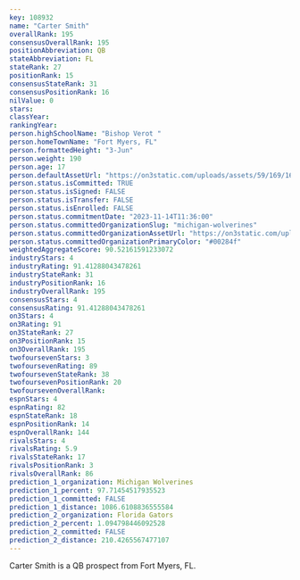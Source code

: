 ```yaml
---
key: 108932
name: "Carter Smith"
overallRank: 195
consensusOverallRank: 195
positionAbbreviation: QB
stateAbbreviation: FL
stateRank: 27
positionRank: 15
consensusStateRank: 31
consensusPositionRank: 16
nilValue: 0
stars: 
classYear: 
rankingYear: 
person.highSchoolName: "Bishop Verot "
person.homeTownName: "Fort Myers, FL"
person.formattedHeight: "3-Jun"
person.weight: 190
person.age: 17
person.defaultAssetUrl: "https://on3static.com/uploads/assets/59/169/169059.jpg"
person.status.isCommitted: TRUE
person.status.isSigned: FALSE
person.status.isTransfer: FALSE
person.status.isEnrolled: FALSE
person.status.commitmentDate: "2023-11-14T11:36:00"
person.status.committedOrganizationSlug: "michigan-wolverines"
person.status.committedOrganizationAssetUrl: "https://on3static.com/uploads/assets/39/150/150039.svg"
person.status.committedOrganizationPrimaryColor: "#00284f"
weightedAggregateScore: 90.52161591233072
industryStars: 4
industryRating: 91.41288043478261
industryStateRank: 31
industryPositionRank: 16
industryOverallRank: 195
consensusStars: 4
consensusRating: 91.41288043478261
on3Stars: 4
on3Rating: 91
on3StateRank: 27
on3PositionRank: 15
on3OverallRank: 195
twofoursevenStars: 3
twofoursevenRating: 89
twofoursevenStateRank: 38
twofoursevenPositionRank: 20
twofoursevenOverallRank: 
espnStars: 4
espnRating: 82
espnStateRank: 18
espnPositionRank: 14
espnOverallRank: 144
rivalsStars: 4
rivalsRating: 5.9
rivalsStateRank: 17
rivalsPositionRank: 3
rivalsOverallRank: 86
prediction_1_organization: Michigan Wolverines
prediction_1_percent: 97.71454517935523
prediction_1_committed: FALSE
prediction_1_distance: 1086.6108836555584
prediction_2_organization: Florida Gators
prediction_2_percent: 1.094798446092528
prediction_2_committed: FALSE
prediction_2_distance: 210.4265567477107
---
```

Carter Smith is a QB prospect from Fort Myers, FL.